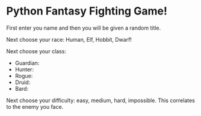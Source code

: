# Python Fantasy Fighting Game!

First enter you name and then you will be given a random title.

Next choose your race: Human, Elf, Hobbit, Dwarf!

Next choose your class:

- Guardian:
- Hunter:
- Rogue:
- Druid:
- Bard:

Next choose your difficulty: easy, medium, hard, impossible. This correlates to the enemy you face.

